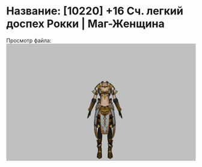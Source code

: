 # Название: [10220] +16 Сч. легкий доспех Рокки | Маг-Женщина

Просмотр файла:
![p050032.png](p050032.png)